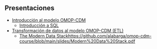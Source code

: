 ## Presentaciones

- [Introducción al modelo OMOP-CDM](https://github.com/alabarga/omop-cdm-course/blob/main/slides/OMOP%20intro.pdf)
  - [Introducción a SQL](https://github.com/alabarga/omop-cdm-course/blob/main/slides/SQL.pdf) 
- [Transformación de datos al modelo OMOP-CDM (ETL)](https://github.com/alabarga/omop-cdm-course/blob/main/slides/ETL.pdf) 
  - [The Modern Data Stack](https://github.com/alabarga/omop-cdm-course/blob/main/slides/Modern%20Data%20Stack.pdf)https://github.com/alabarga/omop-cdm-course/blob/main/slides/Modern%20Data%20Stack.pdf


